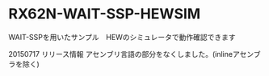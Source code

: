 # RX62N-WAIT-SSP-HEWSIM
WAIT-SSPを用いたサンプル　HEWのシミュレータで動作確認できます

20150717 リリース情報
アセンブリ言語の部分をなくしました。(inlineアセンブラを除く)

